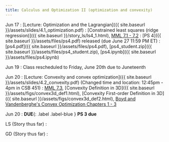 ```yaml
---
title: Calculus and Optimization II (optimization and convexity)
---
```

Jun 17
: [Lecture: Optimization and the Lagrangian]({{ site.baseurl }}/assets/slides/4.1_optimization.pdf)
    : [Constrained least squares (ridge regression)]({{ site.baseurl }}/story_ls/ls4_1.html), [MML 7.1 - 7.2](https://mml-book.github.io/book/mml-book.pdf)
: [PS 4]({{ site.baseurl }}/assets/files/ps4.pdf) released (due June 27 11:59 PM ET)
  : [ps4.pdf]({{ site.baseurl }}/assets/files/ps4.pdf), [ps4_student.zip]({{ site.baseurl }}/assets/files/ps4_student.zip), [ps4.ipynb]({{ site.baseurl }}/assets/files/ps4.ipynb)

Jun 19
: Class rescheduled to Friday, June 20th due to Juneteenth

Jun 20
: [Lecture: Convexity and convex optimization]({{ site.baseurl  }}/assets/slides/4.2_convexity.pdf) (Changed time and location: 12:45pm - 4pm in CSB 451)
    : [MML 7.3](https://mml-book.github.io/book/mml-book.pdf), [Convexity Definition in 3D]({{ site.baseurl }}/assets/figs/convex3d_def1.html), [Convexity First-order Definition in 3D]({{ site.baseurl }}/assets/figs/convex3d_def2.html), [Boyd and Vandenberghe's Convex Optimization Chapters 1 - 3](https://stanford.edu/~boyd/cvxbook/)

Jun 20
: **DUE**{: .label .label-blue } **PS 3 due**

LS (Story thus far)
:

GD (Story thus far)
:
